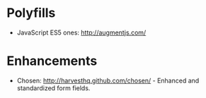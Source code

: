 # Polyfills
* JavaScript ES5 ones: http://augmentjs.com/

# Enhancements
* Chosen: http://harvesthq.github.com/chosen/ - Enhanced and standardized form fields.
